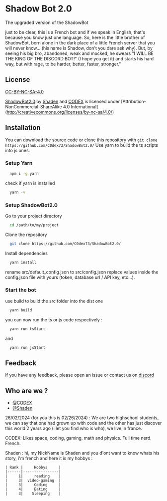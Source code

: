 # Shadow Bot 2.0

The upgraded version of the ShadowBot

 just to be clear, this is a French bot and if we speak in English, that's because you know just one language. So, here is the little brother of ShadowBot, born alone in the dark place of a little French server that you will never know... (his name is Shadow, don't you dare ask why). But, by seeing his big bro, abandoned, weak and mocked, he swears "I WILL BE THE KING OF THE DISCORD BOT!" (I hope you get it) and starts his hard way, but with rage, to be harder, better, faster, stronger."

## License

[CC-BY-NC-SA-4.0](https://creativecommons.org/licenses/by-nc-sa/4.0/)


[ShadowBot2.0](https://github.com/C0dex73/ShadowBot2.0/) by [Shaden](https://github.com/Shaden919) and [CODEX](https://github.com/C0dex73) is licensed under [Attribution-NonCommercial-ShareAlike 4.0 International[](https://mirrors.creativecommons.org/presskit/icons/cc.svg?ref=chooser-v)[](https://mirrors.creativecommons.org/presskit/icons/by.svg?ref=chooser-v1)[](https://mirrors.creativecommons.org/presskit/icons/nc.svg?ref=chooser-v1)[](https://mirrors.creativecommons.org/presskit/icons/sa.svg?ref=chooser-v1)](http://creativecommons.org/licenses/by-nc-sa/4.0/)

## Installation

You can download the source code or clone this repository with `git clone https://github.com/C0dex73/ShadowBot2.0/`
Use yarn to build the ts scripts into js ones.

### Setup Yarn

```bash
  npm i -g yarn
```

check if yarn is installed
```bash
  yarn -v
```

### Setup ShadowBot2.0

Go to your project directory

```bash
  cd /path/to/my/project
```

Clone the repository

```bash
  git clone https://github.com/C0dex73/ShadowBot2.0/
```

Install dependencies

```bash
  yarn install
```

rename src/default_config.json to src/config.json
replace values inside the config.json file with yours (token, database url / API key, etc...).

### Start the bot

use build to build the src folder into the dist one
```bash
  yarn build
```

you can now run the ts or js code respectively :
```bash
  yarn run tsStart
```
and
```bash
  yarn run jsStart
```

## Feedback

If you have any feedback, please open an issue or contact us on [discord](https://dc.gg/shadow)


## Who are we ?

- [@CODEX](https://www.github.com/C0dex73)
- [@Shaden](https://www.github.com/Shaden919)

26/02/2024 (for you this is 02/26/2024) : We are two highschool students, we can say that one had grown up with code and the other has just discover this world 2 years ago
(i let you find who is who), we live in france.

  CODEX: 
    Likes space, coding, gaming, math and physics.
    Full time nerd.
    French.

  Shaden : hi, my NickName is Shaden and you d'ont want to know whats his story, i'm french and here it is my hobbys :

    | Rank |     Hobbys     |
    |------|----------------|
    |     1|     reading    |
    |     3|  video-gaming  | 
    |     3|     Coding     |
    |     4|     Eating     |
    |     3|    Sleeping    |